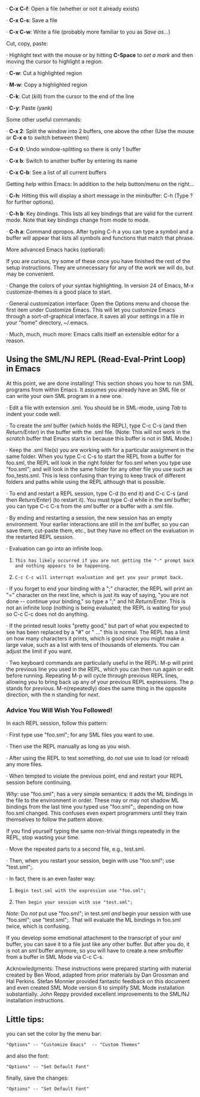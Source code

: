 ·         **C-x C-f**: Open a file (whether or not it already exists)

·         **C-x C-s**: Save a file

·         **C-x C-w**: Write a file (probably more familiar to you as *Save as...*)

Cut, copy, paste:

·         Highlight text with the mouse or by hitting **C-Space** to *set a mark* and then moving the cursor to highlight a region.

·         **C-w**: Cut a highlighted region

·         **M-w**: Copy a highlighted region

·         **C-k**: Cut (*k*ill) from the cursor to the end of the line

·         **C-y**: Paste (*y*ank)

Some other useful commands:

·         **C-x 2**: Split the window into 2 buffers, one above the other (Use the mouse or **C-x o** to switch between them)

·         **C-x 0**: Undo window-splitting so there is only 1 buffer

·         **C-x b**: Switch to another buffer by entering its name

·         **C-x C-b**: See a list of all current buffers

Getting help within Emacs: In addition to the help button/menu on the right...

·         **C-h**: Hitting this will display a short message in the minibuffer: C-h (Type ? for further options).

·         **C-h b**: Key *b*indings. This lists all key bindings that are valid for the current mode. Note that key bindings change from mode to mode.

·         **C-h a**: Command *a*propos. After typing C-h a you can type a symbol and a buffer will appear that lists all symbols and functions that match that phrase.

More advanced Emacs hacks (optional):

If you are curious, try some of these once you have finished the rest of the setup instructions. They are unnecessary for any of the work we will do, but may be convenient.

·         Change the colors of your syntax highlighting. In version 24 of Emacs, M-x customize-themes is a good place to start.

·         General customization interface: Open the Options menu and choose the first item under Customize Emacs. This will let you customize Emacs through a sort-of-graphical interface. It saves all your settings in a file in your "home" directory, ~/.emacs.

·         Much, much, much more: Emacs calls itself an extensible editor for a reason.

##  Using the SML/NJ REPL (Read-Eval-Print Loop) in Emacs

At this point, we are done installing! This section shows you how to run SML programs from within Emacs. It assumes you already have an SML file or can write your own SML program in a new one.

·         Edit a file with extension .sml. You should be in SML-mode, using *Tab* to indent your code well.

·         To create the *sml* buffer (which holds the REPL), type C-c C-s (and then *Return/Enter*) in the buffer with the .sml file. (Note: This will not work in the *scratch* buffer that Emacs starts in because this buffer is not in SML Mode.)

·         Keep the .sml file(s) you are working with for a particular assignment in the same folder. When you type C-c C-s to start the REPL from a buffer for foo.sml, the REPL will look in the right folder for foo.sml when you type use "foo.sml"; and will look in the same folder for any other file you use such as foo_tests.sml. This is less confusing than trying to keep track of different folders and paths while using the REPL although that is possible.

·         To end and restart a REPL session, type C-d (to end it) and C-c C-s (and then *Return/Enter*) (to restart it). You must type C-d while in the *sml* buffer; you can type C-c C-s from the *sml* buffer or a buffer with a .sml file.

·         By ending and restarting a session, the new session has an empty environment. Your earlier interactions are still in the *sml* buffer, so you can save them, cut-paste them, etc., but they have no effect on the evaluation in the restarted REPL session.

·         Evaluation can go into an infinite loop.

1.     This has likely occurred if you are not getting the "-" prompt back and nothing appears to be happening.

2.     C-c C-c will interrupt evaluation and get you your prompt back.

·         If you forget to end your binding with a ";" character, the REPL will print an "=" character on the next line, which is just its way of saying, "you are not done -- continue your binding," so type a ";" and hit *Return/Enter*. This is not an infinite loop (nothing is being evaluated; the REPL is waiting for you) so C-c C-c does not do anything.

·         If the printed result looks "pretty good," but part of what you expected to see has been replaced by a "#" or " ..." this is normal. The REPL has a limit on how many characters it prints, which is good since you might make a large value, such as a list with tens of thousands of elements. You can adjust the limit if you want.

·         Two keyboard commands are particularly useful in the REPL: M-p will print the previous line you used in the REPL, which you can then run again or edit before running. Repeating M-p will cycle through previous REPL lines, allowing you to bring back up any of your previous REPL expressions. The p stands for *previous*. M-n(repeatedly) does the same thing in the opposite direction, with the n standing for *next*.

### **Advice You Will Wish You Followed!**

In each REPL session, follow this pattern:

·         First type use "foo.sml"; for any SML files you want to use.

·         Then use the REPL manually as long as you wish.

·         After using the REPL to test something, do *not* use use to load (or reload) any more files.

·         When tempted to violate the previous point, end and restart your REPL session before continuing.

*Why:* use "foo.sml"; has a very simple semantics: it adds the ML bindings in the file to the environment in order. These may or may not shadow ML bindings from the last time you typed use "foo.sml";, depending on how foo.sml changed. This confuses even expert programmers until they train themselves to follow the pattern above.

If you find yourself typing the same non-trivial things repeatedly in the REPL, stop wasting your time.

·         Move the repeated parts to a second file, e.g., test.sml.

·         Then, when you restart your session, begin with use "foo.sml"; use "test.sml";.

·         In fact, there is an even faster way:

1.     Begin test.sml with the expression use "foo.sml";

2.     Then begin your session with use "test.sml";

*Note:* Do *not* put use "foo.sml"; in test.sml *and* begin your session with use "foo.sml"; use "test.sml";. That will evaluate the ML bindings in foo.sml twice, which is confusing.

If you develop some emotional attachment to the transcript of your *sml* buffer, you can save it to a file just like any other buffer. But after you do, it is not an *sml* buffer anymore, so you will have to create a new *sml*buffer from a buffer in SML Mode via C-c C-s.

Acknowledgments: These instructions were prepared starting with material created by Ben Wood, adapted from prior materials by Dan Grossman and Hal Perkins. Stefan Monnier provided fantastic feedback on this document and even created SML Mode version 6 to simplify SML Mode installation substantially. John Reppy provided excellent improvements to the SML/NJ installation instructions.



## Little tips:

you can set the color by the menu bar:

```
"Options" -- "Customize Emacs"  -- "Custom Themes"
```

and also the font:

```
"Options" -- "Set Default Font"
```

finally, save the changes:

```
"Options" -- "Set Default Font"
```

